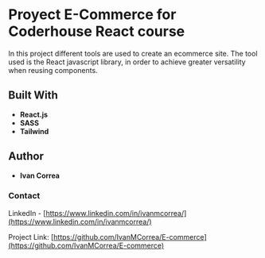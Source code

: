 # Proyect E-Commerce for Coderhouse React course

In this project different tools are used to create an ecommerce site.
The tool used is the React javascript library, in order to achieve greater versatility when reusing components.

## Built With
 - **React.js**
 - **SASS**
 - **Tailwind**

## Author

 - **Ivan Correa**

### Contact

LinkedIn - [https://www.linkedin.com/in/ivanmcorrea/](https://www.linkedin.com/in/ivanmcorrea/)

Project Link: [https://github.com/IvanMCorrea/E-commerce](https://github.com/IvanMCorrea/E-commerce)

